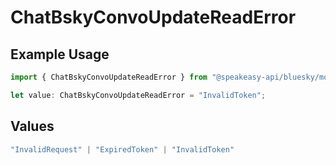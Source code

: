 # ChatBskyConvoUpdateReadError

## Example Usage

```typescript
import { ChatBskyConvoUpdateReadError } from "@speakeasy-api/bluesky/models/errors";

let value: ChatBskyConvoUpdateReadError = "InvalidToken";
```

## Values

```typescript
"InvalidRequest" | "ExpiredToken" | "InvalidToken"
```